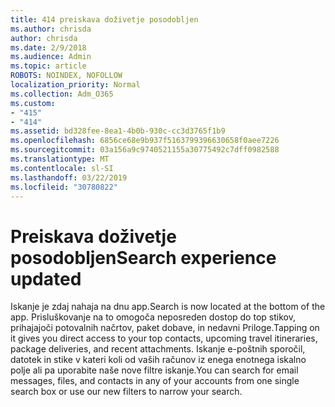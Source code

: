 ```yaml
---
title: 414 preiskava doživetje posodobljen
ms.author: chrisda
author: chrisda
ms.date: 2/9/2018
ms.audience: Admin
ms.topic: article
ROBOTS: NOINDEX, NOFOLLOW
localization_priority: Normal
ms.collection: Adm_O365
ms.custom:
- "415"
- "414"
ms.assetid: bd328fee-8ea1-4b0b-930c-cc3d3765f1b9
ms.openlocfilehash: 6856ce68e9b937f5163799396630658f0aee7226
ms.sourcegitcommit: 03a156a9c9740521155a30775492c7dff0982588
ms.translationtype: MT
ms.contentlocale: sl-SI
ms.lasthandoff: 03/22/2019
ms.locfileid: "30780822"
---
```

# <a name="search-experience-updated"></a><span data-ttu-id="539f7-102">Preiskava doživetje posodobljen</span><span class="sxs-lookup"><span data-stu-id="539f7-102">Search experience updated</span></span>

<span data-ttu-id="539f7-103">Iskanje je zdaj nahaja na dnu app.</span><span class="sxs-lookup"><span data-stu-id="539f7-103">Search is now located at the bottom of the app.</span></span> <span data-ttu-id="539f7-104">Prisluškovanje na to omogoča neposreden dostop do top stikov, prihajajoči potovalnih načrtov, paket dobave, in nedavni Priloge.</span><span class="sxs-lookup"><span data-stu-id="539f7-104">Tapping on it gives you direct access to your top contacts, upcoming travel itineraries, package deliveries, and recent attachments.</span></span> <span data-ttu-id="539f7-105">Iskanje e-poštnih sporočil, datotek in stike v kateri koli od vaših računov iz enega enotnega iskalno polje ali pa uporabite naše nove filtre iskanje.</span><span class="sxs-lookup"><span data-stu-id="539f7-105">You can search for email messages, files, and contacts in any of your accounts from one single search box or use our new filters to narrow your search.</span></span>
  

